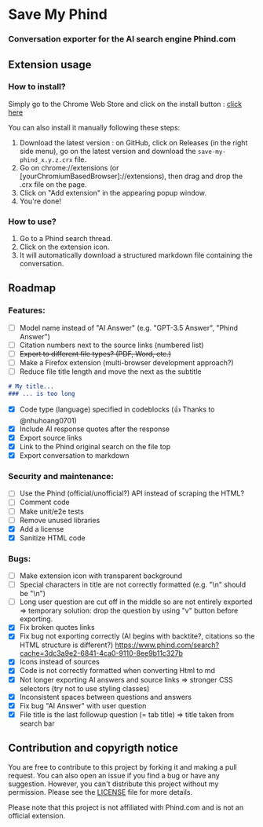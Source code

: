# Save My Phind 
### Conversation exporter for the AI search engine Phind.com

## Extension usage
### How to install?
Simply go to the Chrome Web Store and click on the install button : [click here](https://chrome.google.com/webstore/detail/save-my-phind/agklnagmfeooogcppjccdnoallkhgkod)

You can also install it manually following these steps:
1. Download the latest version : on GitHub, click on Releases (in the right side menu), go on the latest version and download the `save-my-phind_x.y.z.crx` file.
2. Go on chrome://extensions (or \[yourChromiumBasedBrowser]://extensions), then drag and drop the .crx file on the page.
3. Click on "Add extension" in the appearing popup window.
4. You're done!

### How to use?
1. Go to a Phind search thread.
2. Click on the extension icon.
3. It will automatically download a structured markdown file containing the conversation.

## Roadmap
### Features:
- [ ] Model name instead of "AI Answer" (e.g. "GPT-3.5 Answer", "Phind Answer")
- [ ] Citation numbers next to the source links (numbered list)
- [ ] ~~Export to different file types? (PDF, Word, etc.)~~
- [ ] Make a Firefox extension (multi-browser development approach?)
- [ ] Reduce file title length and move the next as the subtitle
```md
# My title...
### ... is too long
```
- [x] Code type (language) specified in codeblocks (👍 Thanks to @nhuhoang0701)
- [x] Include AI response quotes after the response
- [x] Export source links
- [x] Link to the Phind original search on the file top
- [x] Export conversation to markdown

### Security and maintenance:
- [ ] Use the Phind (official/unofficial?) API instead of scraping the HTML?
- [ ] Comment code
- [ ] Make unit/e2e tests
- [ ] Remove unused libraries
- [x] Add a license
- [x] Sanitize HTML code

### Bugs:
- [ ] Make extension icon with transparent background
- [ ] Special characters in title are not correctly formatted (e.g. "\n" should be "\\n")
- [ ] Long user question are cut off in the middle so are not entirely exported
  => temporary solution: drop the question by using "v" button before exporting.
- [x] Fix broken quotes links
- [x] Fix bug not exporting correctly (AI begins with backtite?, citations so the HTML structure is different?)
  https://www.phind.com/search?cache=3dc3a9e2-6841-4ca0-9110-8ee9b11c327b
- [x] Icons instead of sources
- [x] Code is not correctly formatted when converting Html to md
- [x] Not longer exporting AI answers and source links
  => stronger CSS selectors (try not to use styling classes)
- [x] Inconsistent spaces between questions and answers
- [x] Fix bug "AI Answer" with user question
- [x] File title is the last followup question (= tab title)
  => title taken from search bar

## Contribution and copyrigth notice
You are free to contribute to this project by forking it and making a pull request. You can also open an issue if you find a bug or have any suggestion.
However, you can't distribute this project without my permission. Please see the [LICENSE](extension/LICENSE.md) file for more details.

Please note that this project is not affiliated with Phind.com and is not an official extension.
